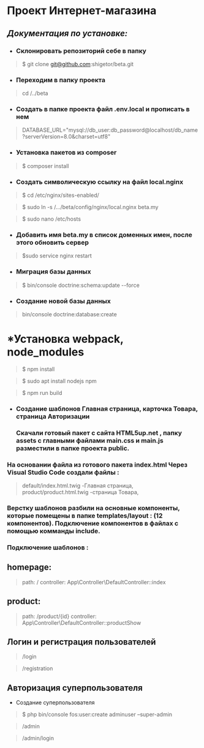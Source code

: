 # Проект Интернет-магазина
##  _Документация по установке:_
* ###  Склонировать репозиторий себе в папку
 > $ git clone git@github.com:shigetor/beta.git

* ### Переходим в папку проекта 
 > cd /../beta

* ###  Создать в папке проекта файл .env.local и прописать в нем
> DATABASE_URL="mysql://db_user:db_password@localhost/db_name?serverVersion=8.0&charset=utf8"

* ### Установка пакетов из composer
 > $ composer install

* ### Cоздать символическую ссылку на файл local.nginx 
> $ cd /etc/nginx/sites-enabled/

> $ sudo ln -s /.../beta/config/nginx/local.nginx beta.my

> $ sudo nano /etc/hosts

* ### Добавить имя beta.my в список доменных имен, после этого обновить сервер

> $sudo service nginx restart

* ### Миграция базы данных

> $ bin/console doctrine:schema:update --force

* ### Создание новой базы данных

> bin/console doctrine:database:create

# *Установка webpack, node_modules

> $ npm install

> $ sudo apt install nodejs npm 

> $ npm run build

* ### Создание  шаблонов Главная страница, карточка Товара, страница  Авторизации
  ### Скачали готовый пакет с сайта HTML5up.net , папку assets с главными файлами main.css и main.js разместили в папке проектa public.
 ### На основании файла из готового пакета  index.html Через Visual Studio Code  создали  файлы : 
> default/index.html.twig -Главная страница,  
> product/product.html.twig -cтраница Товара,
 ### Верстку шаблонов разбили на основные компоненты, которые помещены в папке templates/layout : (12 компонентов). Подключение компонентов в файлах с помощью комманды  include.
### Подключение шаблонов :
## homepage: 
>  path: /
 > controller: App\Controller\DefaultController::index

## product:
  >path: /product/{id}
  >controller: App\Controller\DefaultController::productShow
## Логин и регистрация пользователей
> /login

>/registration

## Авторизация суперпользователя
* Создание суперпользователя
> $ php bin/console fos:user:create adminuser –super-admin

> /admin

>/admin/login
